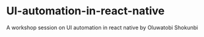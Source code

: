 # UI-automation-in-react-native
A workshop session on UI automation in react native by Oluwatobi Shokunbi
